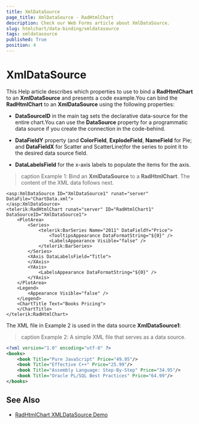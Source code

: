 ```yaml
---
title: XmlDataSource
page_title: XmlDataSource - RadHtmlChart
description: Check our Web Forms article about XmlDataSource.
slug: htmlchart/data-binding/xmldatasource
tags: xmldatasource
published: True
position: 4
---
```


# XmlDataSource

This Help article describes which properties to use to bind a **RadHtmlChart** to an **XmlDataSource** and presents a code example.You can bind the **RadHtmlChart** to an **XmlDataSource** using the following properties:

* **DataSourceID** in the main tag sets the declarative data-source for the entire chart.You can use the **DataSource** property for a programmatic data source if you create the connection in the code-behind.

* **DataFieldY** property (and **ColorField**, **ExplodeField**, **NameField** for Pie;	and **DataFieldX** for Scatter and ScatterLine)for the series to point it to the desired data source field.

* **DataLabelsField** for the x-axis labels to populate the items for the axis.

>caption Example 1: Bind an **XmlDataSource** to a **RadHtmlChart**. The content of the XML data follows next.

````ASP.NET
<asp:XmlDataSource ID="XmlDataSource1" runat="server" DataFile="ChartData.xml">
</asp:XmlDataSource>
<telerik:RadHtmlChart runat="server" ID="RadHtmlChart1" DataSourceID="XmlDataSource1">
	<PlotArea>
		<Series>
			<telerik:BarSeries Name="2011" DataFieldY="Price">
				<TooltipsAppearance DataFormatString="${0}" />
				<LabelsAppearance Visible="false" />
			</telerik:BarSeries>
		</Series>
		<XAxis DataLabelsField="Title">
		</XAxis>
		<YAxis>
			<LabelsAppearance DataFormatString="${0}" />
		</YAxis>
	</PlotArea>
	<Legend>
		<Appearance Visible="false" />
	</Legend>
	<ChartTitle Text="Books Pricing">
	</ChartTitle>
</telerik:RadHtmlChart>
````

The XML file in Example 2 is used in the data source **XmlDataSource1**:

>caption Example 2: A simple XML file that serves as a data source.

````XML
<?xml version="1.0" encoding="utf-8" ?>
<books>
	<book Title="Pure JavaScript" Price="49.95"/>
	<book Title="Effective C++" Price="25.99"/>
	<book Title="Assembly Language: Step-By-Step" Price="34.95"/>
	<book Title="Oracle PL/SQL Best Practices" Price="64.99"/>
</books>
````

## See Also

 * [RadHtmlChart XMLDataSource Demo](https://demos.telerik.com/aspnet-ajax/htmlchart/examples/databinding/bindtoxml/defaultcs.aspx)
